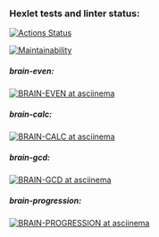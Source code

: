 ### Hexlet tests and linter status:
[![Actions Status](https://github.com/1aS5i-dekYon/frontend-project-44/actions/workflows/hexlet-check.yml/badge.svg)](https://github.com/1aS5i-dekYon/frontend-project-44/actions)

[![Maintainability](https://api.codeclimate.com/v1/badges/39804f77b795f7eb9265/maintainability)](https://codeclimate.com/github/1aS5i-dekYon/frontend-project-44/maintainability)


##### brain-even:
[![BRAIN-EVEN at asciinema](https://asciinema.org/a/v4V3X9GCUQj3dqZJY33znbCRq.svg)](https://asciinema.org/a/v4V3X9GCUQj3dqZJY33znbCRq)


##### brain-calc:
[![BRAIN-CALC at asciinema](https://asciinema.org/a/OaIY0Com1Aj6lZIEXwqSSvEM4.svg)](https://asciinema.org/a/OaIY0Com1Aj6lZIEXwqSSvEM4)


##### brain-gcd:
[![BRAIN-GCD at asciinema](https://asciinema.org/a/o5U1QLu4EqgV2mmuDaMcA4WLq.svg)](https://asciinema.org/a/o5U1QLu4EqgV2mmuDaMcA4WLq)


##### brain-progression:
[![BRAIN-PROGRESSION at asciinema](https://asciinema.org/a/KNtSFfy3uwfvBdPfXcRh7rOgv.svg)](https://asciinema.org/a/KNtSFfy3uwfvBdPfXcRh7rOgv)

